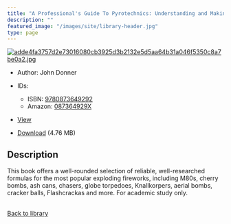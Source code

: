 ```yaml
---
title: "A Professional's Guide To Pyrotechnics: Understanding and Making Exploding Fireworks"
description: ""
featured_image: "/images/site/library-header.jpg"
type: page
---
```


<a href="https://drive.google.com/uc?export=view&id=1MMdP8Q76UIIVNbNUL7Gv3OU0VSB4ql3B" target="_blank">![adde4fa3757d2e73016080cb3925d3b2132e5d5aa64b31a046f5350c8a7be0a2.jpg](https://drive.google.com/uc?export=view&id=1flBWNMeMSeIGKKgEqyJ3z96bX8Pl3Btv)</a>
* Author: John Donner
* IDs:
  * ISBN: <a href="https://www.worldcat.org/isbn/9780873649292" target="_blank">9780873649292</a>
  * Amazon: <a href="https://www.amazon.com/dp/087364929X" target="_blank">087364929X</a>
* <a href="https://drive.google.com/uc?export=view&id=1MMdP8Q76UIIVNbNUL7Gv3OU0VSB4ql3B" target="_blank">View</a>

* [Download](https://drive.google.com/uc?export=download&id=1MMdP8Q76UIIVNbNUL7Gv3OU0VSB4ql3B) (4.76 MB)

## Description<div>
<p>This book offers a well-rounded selection of reliable, well-researched formulas for the most popular exploding fireworks, including M80s, cherry bombs, ash cans, chasers, globe torpedoes, Knallkorpers, aerial bombs, cracker balls, Flashcrackas and more. For academic study only.</p></div>

<br />[Back to library](/library/)

